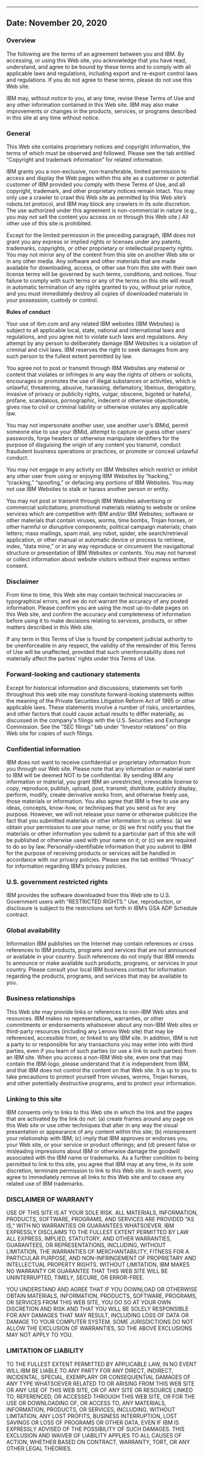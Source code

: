 * * *

Date: November 20, 2020
-----------------------

### **Overview**

The following are the terms of an agreement between you and IBM. By accessing, or using this Web site, you acknowledge that you have read, understand, and agree to be bound by these terms and to comply with all applicable laws and regulations, including export and re-export control laws and regulations. If you do not agree to these terms, please do not use this Web site.

IBM may, without notice to you, at any time, revise these Terms of Use and any other information contained in this Web site. IBM may also make improvements or changes in the products, services, or programs described in this site at any time without notice.

### **General**

This Web site contains proprietary notices and copyright information, the terms of which must be observed and followed. Please see the tab entitled “Copyright and trademark information” for related information.

IBM grants you a non-exclusive, non-transferable, limited permission to access and display the Web pages within this site as a customer or potential customer of IBM provided you comply with these Terms of Use, and all copyright, trademark, and other proprietary notices remain intact. You may only use a crawler to crawl this Web site as permitted by this Web site’s robots.txt protocol, and IBM may block any crawlers in its sole discretion. The use authorized under this agreement is non-commercial in nature (e.g., you may not sell the content you access on or through this Web site.) All other use of this site is prohibited.

Except for the limited permission in the preceding paragraph, IBM does not grant you any express or implied rights or licenses under any patents, trademarks, copyrights, or other proprietary or intellectual property rights. You may not mirror any of the content from this site on another Web site or in any other media. Any software and other materials that are made available for downloading, access, or other use from this site with their own license terms will be governed by such terms, conditions, and notices. Your failure to comply with such terms or any of the terms on this site will result in automatic termination of any rights granted to you, without prior notice, and you must immediately destroy all copies of downloaded materials in your possession, custody or control.

**Rules of conduct**

Your use of ibm.com and any related IBM websites (IBM Websites) is subject to all applicable local, state, national and international laws and regulations, and you agree not to violate such laws and regulations. Any attempt by any person to deliberately damage IBM Websites is a violation of criminal and civil laws. IBM reserves the right to seek damages from any such person to the fullest extent permitted by law.

You agree not to post or transmit through IBM Websites any material or content that violates or infringes in any way the rights of others or solicits, encourages or promotes the use of illegal substances or activities, which is unlawful, threatening, abusive, harassing, defamatory, libelous, derogatory, invasive of privacy or publicity rights, vulgar, obscene, bigoted or hateful, profane, scandalous, pornographic, indecent or otherwise objectionable, gives rise to civil or criminal liability or otherwise violates any applicable law.

You may not impersonate another user, use another user’s IBMid, permit someone else to use your IBMid, attempt to capture or guess other users’ passwords, forge headers or otherwise manipulate identifiers for the purpose of disguising the origin of any content you transmit, conduct fraudulent business operations or practices, or promote or conceal unlawful conduct.

You may not engage in any activity on IBM Websites which restrict or inhibit any other user from using or enjoying IBM Websites by “hacking,” “cracking,” “spoofing,” or defacing any portions of IBM Websites. You may not use IBM Websites to stalk or harass another person or entity.

You may not post or transmit through IBM Websites advertising or commercial solicitations; promotional materials relating to website or online services which are competitive with IBM and/or IBM Websites; software or other materials that contain viruses, worms, time bombs, Trojan horses, or other harmful or disruptive components, political campaign materials; chain letters; mass mailings, spam mail, any robot, spider, site search/retrieval application, or other manual or automatic device or process to retrieve, index, “data mine,” or in any way reproduce or circumvent the navigational structure or presentation of IBM Websites or contents. You may not harvest or collect information about website visitors without their express written consent.

### **Disclaimer**

From time to time, this Web site may contain technical inaccuracies or typographical errors, and we do not warrant the accuracy of any posted information. Please confirm you are using the most up-to-date pages on this Web site, and confirm the accuracy and completeness of information before using it to make decisions relating to services, products, or other matters described in this Web site.

If any term in this Terms of Use is found by competent judicial authority to be unenforceable in any respect, the validity of the remainder of this Terms of Use will be unaffected, provided that such unenforceability does not materially affect the parties’ rights under this Terms of Use.

### **Forward-looking and cautionary statements**

Except for historical information and discussions, statements set forth throughout this web site may constitute forward-looking statements within the meaning of the Private Securities Litigation Reform Act of 1995 or other applicable laws. These statements involve a number of risks, uncertainties, and other factors that could cause actual results to differ materially, as discussed in the company's filings with the U.S. Securities and Exchange Commission. See the “SEC filings” tab under “Investor relations” on this Web site for copies of such filings.

### **Confidential information**

IBM does not want to receive confidential or proprietary information from you through our Web site. Please note that any information or material sent to IBM will be deemed NOT to be confidential. By sending IBM any information or material, you grant IBM an unrestricted, irrevocable license to copy, reproduce, publish, upload, post, transmit, distribute, publicly display, perform, modify, create derivative works from, and otherwise freely use, those materials or information. You also agree that IBM is free to use any ideas, concepts, know-how, or techniques that you send us for any purpose. However, we will not release your name or otherwise publicize the fact that you submitted materials or other information to us unless: (a) we obtain your permission to use your name; or (b) we first notify you that the materials or other information you submit to a particular part of this site will be published or otherwise used with your name on it; or (c) we are required to do so by law. Personally-identifiable information that you submit to IBM for the purpose of receiving products or services will be handled in accordance with our privacy policies. Please see the tab entitled “Privacy” for information regarding IBM’s privacy policies.

### **U.S. government restricted rights**

IBM provides the software downloaded from this Web site to U.S. Government users with “RESTRICTED RIGHTS." Use, reproduction, or disclosure is subject to the restrictions set forth in IBM’s GSA ADP Schedule contract.

### **Global availability**

Information IBM publishes on the Internet may contain references or cross references to IBM products, programs and services that are not announced or available in your country. Such references do not imply that IBM intends to announce or make available such products, programs, or services in your country. Please consult your local IBM business contact for information regarding the products, programs, and services that may be available to you.

### **Business relationships**

This Web site may provide links or references to non-IBM Web sites and resources. IBM makes no representations, warranties, or other commitments or endorsements whatsoever about any non-IBM Web sites or third-party resources (including any Lenovo Web site) that may be referenced, accessible from, or linked to any IBM site. In addition, IBM is not a party to or responsible for any transactions you may enter into with third parties, even if you learn of such parties (or use a link to such parties) from an IBM site. When you access a non-IBM Web site, even one that may contain the IBM-logo, please understand that it is independent from IBM, and that IBM does not control the content on that Web site. It is up to you to take precautions to protect yourself from viruses, worms, Trojan horses, and other potentially destructive programs, and to protect your information.

### **Linking to this site**

IBM consents only to links to this Web site in which the link and the pages that are activated by the link do not: (a) create frames around any page on this Web site or use other techniques that alter in any way the visual presentation or appearance of any content within this site; (b) misrepresent your relationship with IBM; (c) imply that IBM approves or endorses you, your Web site, or your service or product offerings; and (d) present false or misleading impressions about IBM or otherwise damage the goodwill associated with the IBM name or trademarks. As a further condition to being permitted to link to this site, you agree that IBM may at any time, in its sole discretion, terminate permission to link to this Web site. In such event, you agree to immediately remove all links to this Web site and to cease any related use of IBM trademarks.

### **DISCLAIMER OF WARRANTY**

USE OF THIS SITE IS AT YOUR SOLE RISK. ALL MATERIALS, INFORMATION, PRODUCTS, SOFTWARE, PROGRAMS, AND SERVICES ARE PROVIDED "AS IS," WITH NO WARRANTIES OR GUARANTEES WHATSOEVER. IBM EXPRESSLY DISCLAIMS TO THE FULLEST EXTENT PERMITTED BY LAW ALL EXPRESS, IMPLIED, STATUTORY, AND OTHER WARRANTIES, GUARANTEES, OR REPRESENTATIONS, INCLUDING, WITHOUT LIMITATION, THE WARRANTIES OF MERCHANTABILITY, FITNESS FOR A PARTICULAR PURPOSE, AND NON-INFRINGEMENT OF PROPRIETARY AND INTELLECTUAL PROPERTY RIGHTS. WITHOUT LIMITATION, IBM MAKES NO WARRANTY OR GUARANTEE THAT THIS WEB SITE WILL BE UNINTERRUPTED, TIMELY, SECURE, OR ERROR-FREE.

YOU UNDERSTAND AND AGREE THAT IF YOU DOWNLOAD OR OTHERWISE OBTAIN MATERIALS, INFORMATION, PRODUCTS, SOFTWARE, PROGRAMS, OR SERVICES FROM THIS WEB SITE, YOU DO SO AT YOUR OWN DISCRETION AND RISK AND THAT YOU WILL BE SOLELY RESPONSIBLE FOR ANY DAMAGES THAT MAY RESULT, INCLUDING LOSS OF DATA OR DAMAGE TO YOUR COMPUTER SYSTEM. SOME JURISDICTIONS DO NOT ALLOW THE EXCLUSION OF WARRANTIES, SO THE ABOVE EXCLUSIONS MAY NOT APPLY TO YOU.

### **LIMITATION OF LIABILITY**

TO THE FULLEST EXTENT PERMITTED BY APPLICABLE LAW, IN NO EVENT WILL IBM BE LIABLE TO ANY PARTY FOR ANY DIRECT, INDIRECT, INCIDENTAL, SPECIAL, EXEMPLARY OR CONSEQUENTIAL DAMAGES OF ANY TYPE WHATSOEVER RELATED TO OR ARISING FROM THIS WEB SITE OR ANY USE OF THIS WEB SITE, OR OF ANY SITE OR RESOURCE LINKED TO, REFERENCED, OR ACCESSED THROUGH THIS WEB SITE, OR FOR THE USE OR DOWNLOADING OF, OR ACCESS TO, ANY MATERIALS, INFORMATION, PRODUCTS, OR SERVICES, INCLUDING, WITHOUT LIMITATION, ANY LOST PROFITS, BUSINESS INTERRUPTION, LOST SAVINGS OR LOSS OF PROGRAMS OR OTHER DATA, EVEN IF IBM IS EXPRESSLY ADVISED OF THE POSSIBILITY OF SUCH DAMAGES. THIS EXCLUSION AND WAIVER OF LIABILITY APPLIES TO ALL CAUSES OF ACTION, WHETHER BASED ON CONTRACT, WARRANTY, TORT, OR ANY OTHER LEGAL THEORIES.